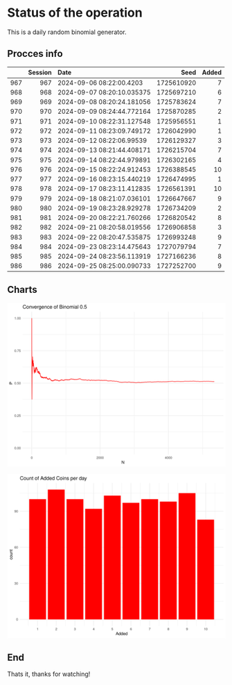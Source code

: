 # Status of the operation
  
  This is a daily random binomial generator.
  
## Procces info

|    | Session|Date                       |       Seed| Added|
|:---|-------:|:--------------------------|----------:|-----:|
|967 |     967|2024-09-06 08:22:00.4203   | 1725610920|     7|
|968 |     968|2024-09-07 08:20:10.035375 | 1725697210|     6|
|969 |     969|2024-09-08 08:20:24.181056 | 1725783624|     7|
|970 |     970|2024-09-09 08:24:44.772164 | 1725870285|     2|
|971 |     971|2024-09-10 08:22:31.127548 | 1725956551|     1|
|972 |     972|2024-09-11 08:23:09.749172 | 1726042990|     1|
|973 |     973|2024-09-12 08:22:06.99539  | 1726129327|     3|
|974 |     974|2024-09-13 08:21:44.408171 | 1726215704|     7|
|975 |     975|2024-09-14 08:22:44.979891 | 1726302165|     4|
|976 |     976|2024-09-15 08:22:24.912453 | 1726388545|    10|
|977 |     977|2024-09-16 08:23:15.440219 | 1726474995|     1|
|978 |     978|2024-09-17 08:23:11.412835 | 1726561391|    10|
|979 |     979|2024-09-18 08:21:07.036101 | 1726647667|     9|
|980 |     980|2024-09-19 08:23:28.929278 | 1726734209|     2|
|981 |     981|2024-09-20 08:22:21.760266 | 1726820542|     8|
|982 |     982|2024-09-21 08:20:58.019556 | 1726906858|     3|
|983 |     983|2024-09-22 08:20:47.535875 | 1726993248|     9|
|984 |     984|2024-09-23 08:23:14.475643 | 1727079794|     7|
|985 |     985|2024-09-24 08:23:56.113919 | 1727166236|     8|
|986 |     986|2024-09-25 08:25:00.090733 | 1727252700|     9|

## Charts 

![](charts/plot1.png)

![](charts/plot2.png)

## End

Thats it, thanks for watching!
